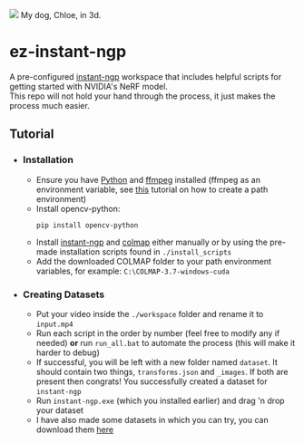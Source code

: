 <img src="assets/images/chloe.gif"> My dog, Chloe, in 3d.

# ez-instant-ngp
A pre-configured [instant-ngp](https://github.com/NVlabs/instant-ngp) workspace that includes helpful scripts for getting started with NVIDIA's NeRF model. \
This repo will not hold your hand through the process, it just makes the process much easier.

## **Tutorial**
- ### **Installation**
    - Ensure you have [Python](https://www.python.org/downloads) and [ffmpeg](https://ffmpeg.org/download.html) installed (ffmpeg as an environment variable, see [this](https://github.com/o7q/ez-instant-ngp/blob/main/assets/images/enviro_vars_tutorial.gif) tutorial on how to create a path environment)
    - Install opencv-python:
        ```
        pip install opencv-python
        ```
    - Install [instant-ngp](https://github.com/NVlabs/instant-ngp/releases) and [colmap](https://github.com/colmap/colmap/releases) either manually or by using the pre-made installation scripts found in `./install_scripts`
    - Add the downloaded COLMAP folder to your path environment variables, for example: `C:\COLMAP-3.7-windows-cuda`
- ### Creating Datasets
    - Put your video inside the `./workspace` folder and rename it to `input.mp4`
    - Run each script in the order by number (feel free to modify any if needed) **or** run `run_all.bat` to automate the process (this will make it harder to debug)
    - If successful, you will be left with a new folder named `dataset`. It should contain two things, `transforms.json` and `_images`. If both are present then congrats! You successfully created a dataset for `instant-ngp`
    - Run `instant-ngp.exe` (which you installed earlier) and drag 'n drop your dataset
    - I have also made some datasets in which you can try, you can download them [here](https://github.com/o7q/scrapyard/tree/main/_storage/ez-instant-ngp/dataset_examples)